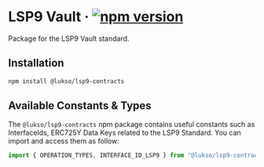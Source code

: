 # LSP9 Vault &middot; [![npm version](https://img.shields.io/npm/v/@lukso/lsp9-contracts.svg?style=flat)](https://www.npmjs.com/package/@lukso/lsp9-contracts)

Package for the LSP9 Vault standard.

## Installation

```bash
npm install @lukso/lsp9-contracts
```

## Available Constants & Types

The `@lukso/lsp9-contracts` npm package contains useful constants such as InterfaceIds, ERC725Y Data Keys related to the LSP9 Standard. You can import and access them as follow:

```js
import { OPERATION_TYPES, INTERFACE_ID_LSP9 } from "@lukso/lsp9-contracts";
```
